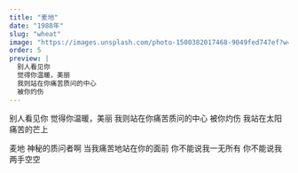 ```yaml
---
title: "麦地"
date: "1988年"
slug: "wheat"
image: "https://images.unsplash.com/photo-1500382017468-9049fed747ef?w=800&h=400&fit=crop&crop=center"
order: 5
preview: |
  别人看见你
  觉得你温暖，美丽
  我则站在你痛苦质问的中心
  被你灼伤
---
```


别人看见你
觉得你温暖，美丽
我则站在你痛苦质问的中心
被你灼伤
我站在太阳 痛苦的芒上

麦地
神秘的质问者啊
当我痛苦地站在你的面前
你不能说我一无所有
你不能说我两手空空